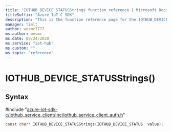 ```yaml
---                             
title: "IOTHUB_DEVICE_STATUSStrings function reference | Microsoft Docs" 
titleSuffix: "Azure IoT C SDK"            
description: "This is the function reference page for the IOTHUB_DEVICE_STATUSStrings() function in the Azure IoT C SDK. This SDK is used with Azure IoT Hub and Azure IoT Hub Device Provisioning Service"            
manager: timlt                 
author: wesmc7777              
ms.author: wesmc               
ms.date: 09/24/2020                    
ms.service: "iot-hub"             
ms.custom: ""                
ms.topic: "reference"        
---                            
```


# IOTHUB_DEVICE_STATUSStrings()

## Syntax

\#include "[azure-iot-sdk-c/iothub_service_client/inc/iothub_service_client_auth.h](../iothub-service-client-auth-h.md)"  
```C
const char* IOTHUB_DEVICE_STATUSStrings(IOTHUB_DEVICE_STATUS  value);
```

